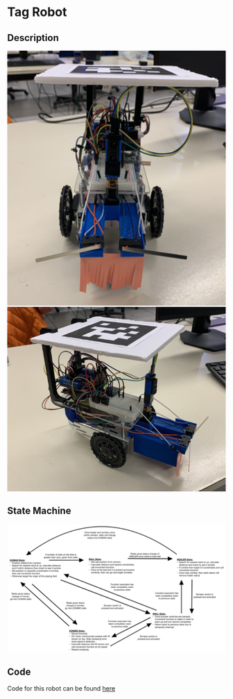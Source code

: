 # Tag Robot

## Description

![robot front](https://github.com/lukajuci/Engineering-Portfolio/blob/main/images/tag%20robot/robot%20front.png)
![robot side](https://github.com/lukajuci/Engineering-Portfolio/blob/main/images/tag%20robot/robot%20side.png)
## State Machine

![state machine](https://github.com/lukajuci/Engineering-Portfolio/blob/main/images/tag%20robot/state%20machine.png)
## Code
Code for this robot can be found [here](https://github.com/lukajuci/Engineering-Portfolio/tree/main/code/tag%20robot)
